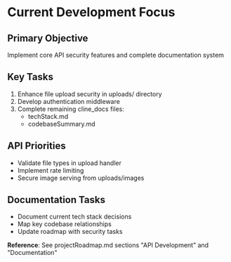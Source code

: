 # Current Development Focus

## Primary Objective
Implement core API security features and complete documentation system

## Key Tasks
1. Enhance file upload security in uploads/ directory
2. Develop authentication middleware
3. Complete remaining cline_docs files:
   - techStack.md
   - codebaseSummary.md

## API Priorities
- Validate file types in upload handler
- Implement rate limiting
- Secure image serving from uploads/images

## Documentation Tasks
- Document current tech stack decisions
- Map key codebase relationships
- Update roadmap with security tasks

**Reference**: See projectRoadmap.md sections "API Development" and "Documentation"